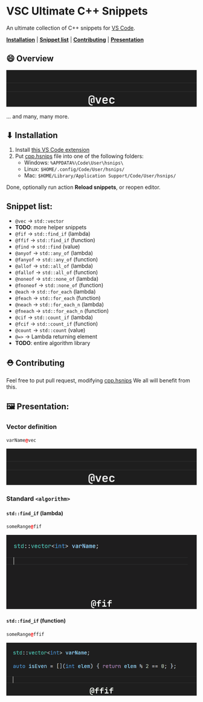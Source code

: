 # VSC Ultimate C++ Snippets

An ultimate collection of C++ snippets for [VS Code](https://code.visualstudio.com).

[**Installation**](#-installation) | [**Snippet list**](#snippet-list) | [**Contributing**](#-contributing) | [**Presentation**](#-presentation) 
## 😄 Overview

![Snippet - Vector](img/snip_vec.gif)


... and many, many more.

## ⬇ Installation

1. Install [this VS Code extension](https://marketplace.visualstudio.com/items?itemName=draivin.hsnips)
2. Put [cpp.hsnips](cpp.hsnips) file into one of the following folders:
   - Windows: `%APPDATA%\Code\User\hsnips\`
   - Linux: `$HOME/.config/Code/User/hsnips/`
   - Mac: `$HOME/Library/Application Support/Code/User/hsnips/`

Done, optionally run action **Reload snippets**, or reopen editor.

## Snippet list:
- `@vec` -> `std::vector`
- **TODO**: more helper snippets
- `@fif` -> `std::find_if` (lambda)
- `@ffif` -> `std::find_if` (function)
- `@find` -> `std::find` (value)
- `@anyof` -> `std::any_of` (lambda)
- `@fanyof` -> `std::any_of` (function)
- `@allof` -> `std::all_of` (lambda)
- `@fallof` -> `std::all_of` (function)
- `@noneof` -> `std::none_of` (lambda)
- `@fnoneof` -> `std::none_of` (function)
- `@each` -> `std::for_each` (lambda)
- `@feach` -> `std::for_each` (function)
- `@neach` -> `std::for_each_n` (lambda)
- `@fneach` -> `std::for_each_n` (function)
- `@cif` -> `std::count_if` (lambda)
- `@fcif` -> `std::count_if` (function)
- `@count` -> `std::count` (value)
- `@=>` -> Lambda returning element
- **TODO**: entire algorithm library

## ⛑ Contributing

Feel free to put pull request, modifying [cpp.hsnips](cpp.hsnips)
We all will benefit from this.

## 🖼 Presentation:


### Vector definition

```cpp
varName@vec
```

![Snippet - Vector](img/snip_vec.gif)


### Standard `<algorithm>`


#### `std::find_if` (lambda)

```cpp
someRange@fif
```

![Snippet - find if](img/snip_fif.gif)

#### `std::find_if` (function)

```cpp
someRange@ffif
```

![Snippet - find if](img/snip_ffif.gif)


